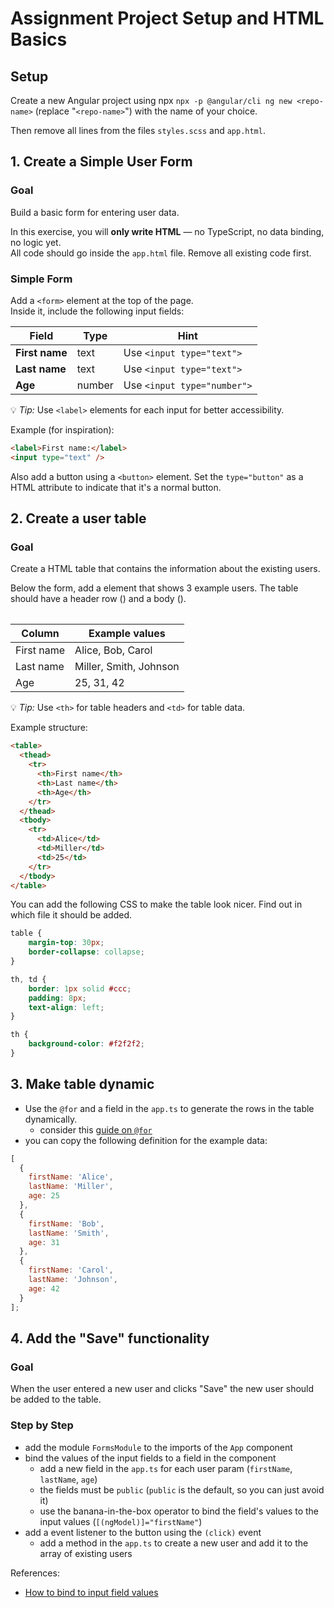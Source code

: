 # Assignment Project Setup and HTML Basics

## Setup

Create a new Angular project using npx `npx -p @angular/cli ng new <repo-name>` (replace "`<repo-name>`") with the name of your choice.

Then remove all lines from the files `styles.scss` and `app.html`.

## 1. Create a Simple User Form

### Goal
Build a basic form for entering user data.

In this exercise, you will **only write HTML** — no TypeScript, no data binding, no logic yet.  
All code should go inside the `app.html` file. Remove all existing code first.

### Simple Form

Add a `<form>` element at the top of the page.  
Inside it, include the following input fields:

| Field | Type | Hint |
|--------|------|------|
| **First name** | text | Use `<input type="text">` |
| **Last name** | text | Use `<input type="text">` |
| **Age** | number | Use `<input type="number">` |

💡 *Tip:* Use `<label>` elements for each input for better accessibility.

Example (for inspiration):

```html
<label>First name:</label>
<input type="text" />
```

Also add a button using a `<button>` element. Set the `type="button"` as a HTML attribute to indicate that it's a normal button.

## 2. Create a user table

### Goal

Create a HTML table that contains the information about the existing users.

Below the form, add a <table> element that shows 3 example users.
The table should have a header row (<thead>) and a body (<tbody>).

| Column | Example values |
|---------|----------------|
| First name | Alice, Bob, Carol |
| Last name | Miller, Smith, Johnson |
| Age | 25, 31, 42 |

💡 *Tip:* Use `<th>` for table headers and `<td>` for table data.

Example structure:

```html
<table>
  <thead>
    <tr>
      <th>First name</th>
      <th>Last name</th>
      <th>Age</th>
    </tr>
  </thead>
  <tbody>
    <tr>
      <td>Alice</td>
      <td>Miller</td>
      <td>25</td>
    </tr>
  </tbody>
</table>
```

You can add the following CSS to make the table look nicer. Find out in which file it should be added.

```css
table {
    margin-top: 30px;
    border-collapse: collapse;
}

th, td {
    border: 1px solid #ccc;
    padding: 8px;
    text-align: left;
}

th {
    background-color: #f2f2f2;
}
```


## 3. Make table dynamic

- Use the `@for` and a field in the `app.ts` to generate the rows in the table dynamically.
  - consider this [guide on `@for`](https://angular.dev/guide/templates/control-flow#repeat-content-with-the-for-block)
- you can copy the following definition for the example data:
```javascript
[
  {
    firstName: 'Alice',
    lastName: 'Miller',
    age: 25
  },
  {
    firstName: 'Bob',
    lastName: 'Smith',
    age: 31
  },
  {
    firstName: 'Carol',
    lastName: 'Johnson',
    age: 42
  }
];
```

## 4. Add the "Save" functionality

### Goal
When the user entered a new user and clicks "Save" the new user should be added to the table.

### Step by Step
- add the module `FormsModule` to the imports of the `App` component
- bind the values of the input fields to a field in the component
  - add a new field in the `app.ts` for each user param (`firstName`, `lastName`, `age`)
  - the fields must be `public` (`public` is the default, so you can just avoid it)
  - use the banana-in-the-box operator to bind the field's values to the input values (`[(ngModel)]="firstName"`)
- add a event listener to the button using the `(click)` event
  - add a method in the `app.ts` to create a new user and add it to the array of existing users

References:
- [How to bind to input field values](https://angular.dev/guide/forms/template-driven-forms#bind-input-controls-to-data-properties)

